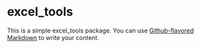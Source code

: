 # excel_tools

This is a simple excel_tools package. You can use
[Github-flavored Markdown](https://guides.github.com/features/mastering-markdown/)
to write your content.